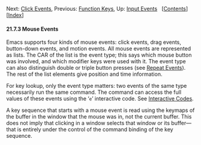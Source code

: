 <!-- This is the GNU Emacs Lisp Reference Manual
corresponding to Emacs version 27.2.

Copyright (C) 1990-1996, 1998-2021 Free Software Foundation,
Inc.

Permission is granted to copy, distribute and/or modify this document
under the terms of the GNU Free Documentation License, Version 1.3 or
any later version published by the Free Software Foundation; with the
Invariant Sections being "GNU General Public License," with the
Front-Cover Texts being "A GNU Manual," and with the Back-Cover
Texts as in (a) below.  A copy of the license is included in the
section entitled "GNU Free Documentation License."

(a) The FSF's Back-Cover Text is: "You have the freedom to copy and
modify this GNU manual.  Buying copies from the FSF supports it in
developing GNU and promoting software freedom." -->

<!-- Created by GNU Texinfo 6.7, http://www.gnu.org/software/texinfo/ -->

Next: [Click Events](Click-Events.html), Previous: [Function Keys](Function-Keys.html), Up: [Input Events](Input-Events.html)   \[[Contents](index.html#SEC_Contents "Table of contents")]\[[Index](Index.html "Index")]

#### 21.7.3 Mouse Events

Emacs supports four kinds of mouse events: click events, drag events, button-down events, and motion events. All mouse events are represented as lists. The CAR of the list is the event type; this says which mouse button was involved, and which modifier keys were used with it. The event type can also distinguish double or triple button presses (see [Repeat Events](Repeat-Events.html)). The rest of the list elements give position and time information.

For key lookup, only the event type matters: two events of the same type necessarily run the same command. The command can access the full values of these events using the ‘`e`’ interactive code. See [Interactive Codes](Interactive-Codes.html).

A key sequence that starts with a mouse event is read using the keymaps of the buffer in the window that the mouse was in, not the current buffer. This does not imply that clicking in a window selects that window or its buffer—that is entirely under the control of the command binding of the key sequence.
